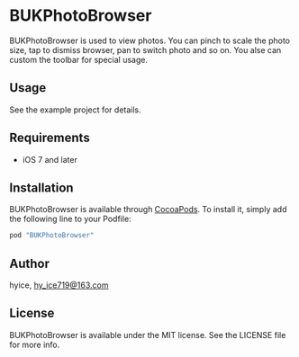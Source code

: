# BUKPhotoBrowser

BUKPhotoBrowser is used to view photos. You can pinch to scale the photo size, tap
to dismiss browser, pan to switch photo and so on. You alse can custom the toolbar
for special usage.

## Usage

See the example project for details.


## Requirements

* iOS 7 and later


## Installation

BUKPhotoBrowser is available through [CocoaPods](http://cocoapods.org). To install
it, simply add the following line to your Podfile:

```ruby
pod "BUKPhotoBrowser"
```

## Author

hyice, hy_ice719@163.com

## License

BUKPhotoBrowser is available under the MIT license. See the LICENSE file for more info.
